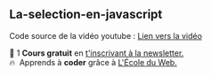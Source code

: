 ## La-selection-en-javascript

Code source de la vidéo youtube : [Lien vers la vidéo](https://youtu.be/o_l27U6NH9k)

🚀 1 **Cours gratuit** en [t'inscrivant à la newsletter.](https://www.le-designer-du-web.com/news) <br>
🔥  &nbsp;Apprends à **coder** grâce à [L'École du Web.](https://www.ecole-du-web.net)

